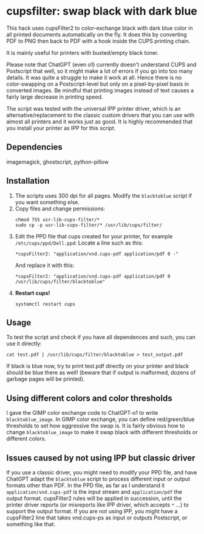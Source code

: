 # cupsfilter: swap black with dark blue
This hack uses cupsFilter2 to color-exchange black with dark blue color in all printed documents automatically on the fly. It does this by converting PDF to PNG then back to PDF with a hook inside the CUPS printing chain.

It is mainly useful for printers with busted/empty black toner.

Please note that ChatGPT (even o1) currently doesn't understand CUPS and Postscript that well, so it might make a lot of errors if you go into too many details. It was quite a struggle to make it work at all. Hence there is no color-swapping on a Postscript-level but only on a pixel-by-pixel basis in converted images. Be mindful that printing images instead of text causes a fairly large decrease in printing speed.

The script was tested with the universal IPP printer driver, which is an alternative/replacement to the classic custom drivers that you can use with almost all printers and it works just as good. It is highly recommended that you install your printer as IPP for this script.

## Dependencies

imagemagick, ghostscript, python-pillow

## Installation

1. The scripts uses 300 dpi for all pages. Modify the `blacktoblue` script if you want something else.
2. Copy files and change permissions:
   ```
   chmod 755 usr-lib-cups-filter/*
   sudo cp -p usr-lib-cups-filter/* /usr/lib/cups/filter/
   ```
3. Edit the PPD file that cups created for your printer, for example `/etc/cups/ppd/Dell.ppd`:
   Locate a line such as this:
   ```
   *cupsFilter2: "application/vnd.cups-pdf application/pdf 0 -"
   ```
   And replace it with this:
   ```
   *cupsFilter2: "application/vnd.cups-pdf application/pdf 0 /usr/lib/cups/filter/blacktoblue"
   ```
4. **Restart cups!**
   ```
   systemctl restart cups
   ```
## Usage

To test the script and check if you have all dependences and such, you can use it directly:
   ```
   cat test.pdf | /usr/lib/cups/filter/blacktoblue > test_output.pdf
   ```

If black is blue now, try to print test.pdf directly on your printer and black should be blue there as well! (beware that if output is malformed, dozens of garbage pages will be printed).

## Using different colors and color thresholds

I gave the GIMP color exchange code to ChatGPT-o1 to write `blacktoblue_image`. In GIMP color exchange, you can define red/green/blue thresholds to set how aggressive the swap is. It is fairly obvious how to change `blacktoblue_image` to make it swap black with different thresholds or different colors.

## Issues caused by not using IPP but classic driver
If you use a classic driver, you might need to modify your PPD file, and have ChatGPT adapt the `blacktoblue` script to process different input or output formats other than PDF. In the PPD file, as far as I understand it `application/vnd.cups-pdf` is the input stream and `application/pdf` the output format. cupsFilter2 rules will be applied in succession, until the printer driver reports (or misreports like IPP driver, which accepts `*` ...) to support the output format. If you are not using IPP, you might have a cupsFilter2 line that takes vnd.cups-ps as input or outputs Postscript, or something like that.
